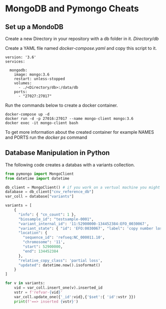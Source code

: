 # MongoDB and Pymongo Cheats


## Set up a MondoDB


Create a new Directory in your repository with a db folder in it. *Directory/db*

Create a YAML file named *docker-compose.yaml* and copy this script to it.


```
version: '3.6'
services:

  mongodb:
    image: mongo:3.6
    restart: unless-stopped
    volumes:
      - ./<Directory/db>:/data/db
    ports:
      - "27027:27017"
``` 


Run the commands below to create a docker container.


```
docker-compose up -d
docker run -d -p 27016:27017 --name mongo-client mongo:3.6
docker exec -it mongo-client bash
```

To get more information about the created container for example NAMES and PORTS run the *docker ps* command



## Database Manipulation in Python

The following code creates a databas with a variants collection.

```python
from pymongo import MongoClient
from datetime import datetime

db_client = MongoClient() # if you work on a vertual machine you might need to change this into db_client = MongoClient("<docker ps IP>",27017)
database = db_client["cnv_reference_db"]
var_coll = database["variants"]

variants = [
	{
	  "info": { "cn_count": 1 },
	  "biosample_id": "testsample-0001",
	  "variant_internal_id": '11:52900000-134452384:EFO_0030067',
	  "variant_state": { "id": 'EFO:0030067', "label": 'copy number loss' },
	  "location": {
	    "sequence_id": 'refseq:NC_000011.10',
	    "chromosome": '11',
	    "start": 52900000,
	    "end": 134452384
	  },
	  "relative_copy_class": 'partial loss',
	  "updated": datetime.now().isoformat()
	}
]

for v in variants:
	vid = var_coll.insert_one(v).inserted_id
	vstr = f'refvar-{vid}'
    var_coll.update_one({'_id':vid},{'$set':{ 'id':vstr }})
    print(f'==> inserted {vstr}')
```